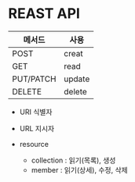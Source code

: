 # REAST API

메서드|사용
---|---
POST|creat
GET|read
PUT/PATCH|update
DELETE|delete

- URI 식별자
- URL 지시자

- resource 
    - collection : 읽기(목록), 생성
    - member : 읽기(상세), 수정, 삭제